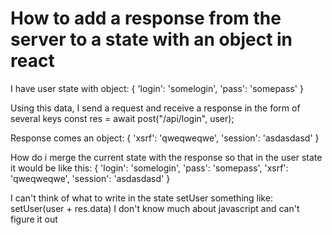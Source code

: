 
# How to add a response from the server to a state with an object in react

I have user state with object:
{
'login': 'somelogin',
 'pass': 'somepass'
}

Using this data, I send a request and receive a response in the form of several keys
const res  = await post("/api/login", user);

Response comes an object:
{
'xsrf': 'qweqweqwe', 
'session': 'asdasdasd'
}

How do i merge the current state with the response
so that in the user state it would be like this:
{
'login': 'somelogin', 
'pass': 'somepass', 
'xsrf': 'qweqweqwe', 
'session': 'asdasdasd'
}

I can't think of what to write in the state setUser
something like:
setUser(user + res.data)
I don't know much about javascript and can't figure it out

        